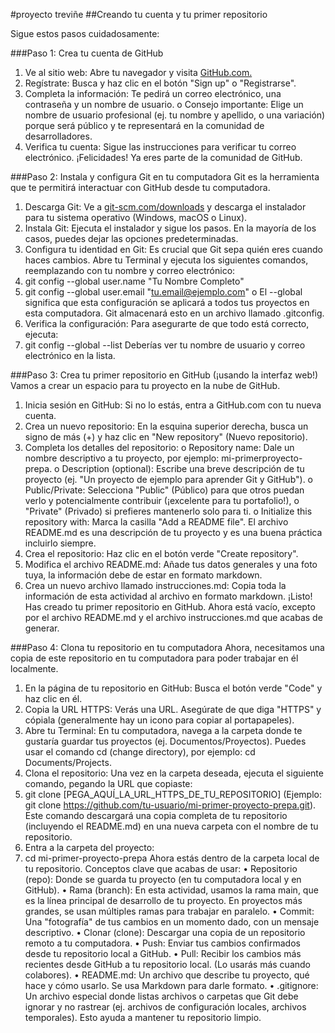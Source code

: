 #proyecto treviñe
##Creando tu cuenta y tu primer repositorio

Sigue estos pasos cuidadosamente:

###Paso 1: Crea tu cuenta de GitHub
1. Ve al sitio web: Abre tu navegador y visita [GitHub.com.](GitHub.com.)
2. Regístrate: Busca y haz clic en el botón "Sign up" o "Registrarse".
3. Completa la información: Te pedirá un correo electrónico, una contraseña y un nombre de usuario.
o Consejo importante: Elige un nombre de usuario profesional (ej. tu nombre y apellido, o
una variación) porque será público y te representará en la comunidad de desarrolladores.
4. Verifica tu cuenta: Sigue las instrucciones para verificar tu correo electrónico.
¡Felicidades! Ya eres parte de la comunidad de GitHub.

###Paso 2: Instala y configura Git en tu computadora
Git es la herramienta que te permitirá interactuar con GitHub desde tu computadora.
1. Descarga Git: Ve a [git-scm.com/downloads](git-scm.com/downloads) y descarga el instalador para tu sistema operativo
(Windows, macOS o Linux).
2. Instala Git: Ejecuta el instalador y sigue los pasos. En la mayoría de los casos, puedes dejar las
opciones predeterminadas.
3. Configura tu identidad en Git: Es crucial que Git sepa quién eres cuando haces cambios. Abre tu
Terminal y ejecuta los siguientes comandos, reemplazando con tu nombre y correo electrónico:
4. git config --global user.name "Tu Nombre Completo"
5. git config --global user.email "tu.email@ejemplo.com"
o El --global significa que esta configuración se aplicará a todos tus proyectos en esta
computadora. Git almacenará esto en un archivo llamado .gitconfig.
6. Verifica la configuración: Para asegurarte de que todo está correcto, ejecuta:
7. git config --global --list
Deberías ver tu nombre de usuario y correo electrónico en la lista.

###Paso 3: Crea tu primer repositorio en GitHub (¡usando la interfaz web!)
Vamos a crear un espacio para tu proyecto en la nube de GitHub.
1. Inicia sesión en GitHub: Si no lo estás, entra a GitHub.com con tu nueva cuenta.
2. Crea un nuevo repositorio: En la esquina superior derecha, busca un signo de más (+) y haz clic en
"New repository" (Nuevo repositorio).
3. Completa los detalles del repositorio:
o Repository name: Dale un nombre descriptivo a tu proyecto, por ejemplo: mi-primerproyecto-prepa.
o Description (optional): Escribe una breve descripción de tu proyecto (ej. "Un proyecto de
ejemplo para aprender Git y GitHub").
o Public/Private: Selecciona "Public" (Público) para que otros puedan verlo y
potencialmente contribuir (¡excelente para tu portafolio!), o "Private" (Privado) si prefieres
mantenerlo solo para ti.
o Initialize this repository with: Marca la casilla "Add a README file". El archivo
README.md es una descripción de tu proyecto y es una buena práctica incluirlo siempre.
4. Crea el repositorio: Haz clic en el botón verde "Create repository".
5. Modifica el archivo README.md: Añade tus datos generales y una foto tuya, la información debe
de estar en formato markdown.
6. Crea un nuevo archivo llamado instrucciones.md: Copia toda la información de esta actividad al
archivo en formato markdown.
¡Listo! Has creado tu primer repositorio en GitHub. Ahora está vacío, excepto por el archivo README.md y
el archivo instrucciones.md que acabas de generar.

###Paso 4: Clona tu repositorio en tu computadora
Ahora, necesitamos una copia de este repositorio en tu computadora para poder trabajar en él localmente.
1. En la página de tu repositorio en GitHub: Busca el botón verde "Code" y haz clic en él.
2. Copia la URL HTTPS: Verás una URL. Asegúrate de que diga "HTTPS" y cópiala (generalmente
hay un icono para copiar al portapapeles).
3. Abre tu Terminal: En tu computadora, navega a la carpeta donde te gustaría guardar tus proyectos
(ej. Documentos/Proyectos). Puedes usar el comando cd (change directory), por ejemplo: cd
Documents/Projects.
4. Clona el repositorio: Una vez en la carpeta deseada, ejecuta el siguiente comando, pegando la URL
que copiaste:
5. git clone [PEGA_AQUÍ_LA_URL_HTTPS_DE_TU_REPOSITORIO]
(Ejemplo: git clone https://github.com/tu-usuario/mi-primer-proyecto-prepa.git). Este comando
descargará una copia completa de tu repositorio (incluyendo el README.md) en una nueva carpeta
con el nombre de tu repositorio.
6. Entra a la carpeta del proyecto:
7. cd mi-primer-proyecto-prepa
Ahora estás dentro de la carpeta local de tu repositorio.
Conceptos clave que acabas de usar:
• Repositorio (repo): Donde se guarda tu proyecto (en tu computadora local y en GitHub).
• Rama (branch): En esta actividad, usamos la rama main, que es la línea principal de desarrollo de tu
proyecto. En proyectos más grandes, se usan múltiples ramas para trabajar en paralelo.
• Commit: Una "fotografía" de tus cambios en un momento dado, con un mensaje descriptivo.
• Clonar (clone): Descargar una copia de un repositorio remoto a tu computadora.
• Push: Enviar tus cambios confirmados desde tu repositorio local a GitHub.
• Pull: Recibir los cambios más recientes desde GitHub a tu repositorio local. (Lo usarás más cuando
colabores).
• README.md: Un archivo que describe tu proyecto, qué hace y cómo usarlo. Se usa Markdown
para darle formato.
• .gitignore: Un archivo especial donde listas archivos o carpetas que Git debe ignorar y no rastrear
(ej. archivos de configuración locales, archivos temporales). Esto ayuda a mantener tu repositorio
limpio.
